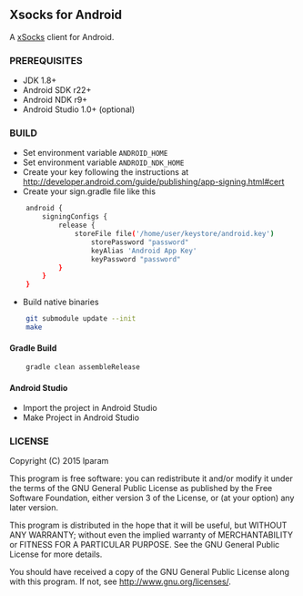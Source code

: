 ## Xsocks for Android

A [xSocks](https://github.com/lparam/xSocks) client for Android.

### PREREQUISITES

* JDK 1.8+
* Android SDK r22+
* Android NDK r9+
* Android Studio 1.0+ (optional)

### BUILD

* Set environment variable `ANDROID_HOME`
* Set environment variable `ANDROID_NDK_HOME`
* Create your key following the instructions at http://developer.android.com/guide/publishing/app-signing.html#cert
* Create your sign.gradle file like this
```bash
    android {
        signingConfigs {
            release {
                storeFile file('/home/user/keystore/android.key')
                    storePassword "password"
                    keyAlias 'Android App Key'
                    keyPassword "password"
            }
        }
    }
```
* Build native binaries
```bash
    git submodule update --init
    make
```

#### Gradle Build
```bash
    gradle clean assembleRelease
```

#### Android Studio
* Import the project in Android Studio
* Make Project in Android Studio

### LICENSE

Copyright (C) 2015 lparam

This program is free software: you can redistribute it and/or modify
it under the terms of the GNU General Public License as published by
the Free Software Foundation, either version 3 of the License, or
(at your option) any later version.

This program is distributed in the hope that it will be useful,
but WITHOUT ANY WARRANTY; without even the implied warranty of
MERCHANTABILITY or FITNESS FOR A PARTICULAR PURPOSE.  See the
GNU General Public License for more details.

You should have received a copy of the GNU General Public License
along with this program. If not, see <http://www.gnu.org/licenses/>.
